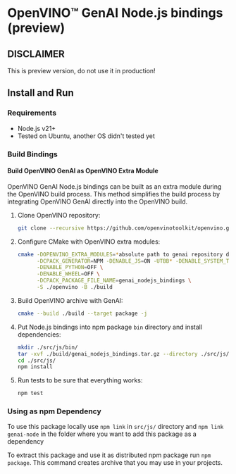 # OpenVINO™ GenAI Node.js bindings (preview)

## DISCLAIMER

This is preview version, do not use it in production!

## Install and Run

### Requirements

- Node.js v21+
- Tested on Ubuntu, another OS didn't tested yet

### Build Bindings

#### Build OpenVINO GenAI as OpenVINO Extra Module

OpenVINO GenAI Node.js bindings can be built as an extra module during the OpenVINO build process. This method simplifies the build process by integrating OpenVINO GenAI directly into the OpenVINO build.

1. Clone OpenVINO repository:
   ```sh
   git clone --recursive https://github.com/openvinotoolkit/openvino.git
   ```
1. Configure CMake with OpenVINO extra modules:
   ```sh
   cmake -DOPENVINO_EXTRA_MODULES=*absolute path to genai repository directory* -DCPACK_ARCHIVE_COMPONENT_INSTALL=OFF \
         -DCPACK_GENERATOR=NPM -DENABLE_JS=ON -UTBB* -DENABLE_SYSTEM_TBB=OFF \
         -DENABLE_PYTHON=OFF \
         -DENABLE_WHEEL=OFF \
         -DCPACK_PACKAGE_FILE_NAME=genai_nodejs_bindings \
         -S ./openvino -B ./build
   ```
1. Build OpenVINO archive with GenAI:
   ```sh
   cmake --build ./build --target package -j
   ```

1. Put Node.js bindings into npm package `bin` directory and install dependencies:
   ```sh
   mkdir ./src/js/bin/
   tar -xvf ./build/genai_nodejs_bindings.tar.gz --directory ./src/js/bin/
   cd ./src/js/
   npm install
   ```
1. Run tests to be sure that everything works:
   ```sh
   npm test
   ```

### Using as npm Dependency

To use this package locally use `npm link` in `src/js/` directory
and `npm link genai-node` in the folder where you want to add this package as a dependency

To extract this package and use it as distributed npm package run `npm package`.
This command creates archive that you may use in your projects.

